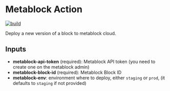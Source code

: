# Metablock Action

[![build](https://github.com/quantmind/metablock-action/workflows/build/badge.svg)](https://github.com/quantmind/metablock-action/actions?query=workflow%3Abuild)

Deploy a new version of a block to metablock cloud.

## Inputs

- **metablock-api-token** (required): Metablock API token (you need to create one on the metablock admin)
- **metablock-block-id** (required): Metablock Block ID
- **metablock-env**: environment where to deploy, either `staging` or `prod`, (it defaults to `staging` if not provided)
